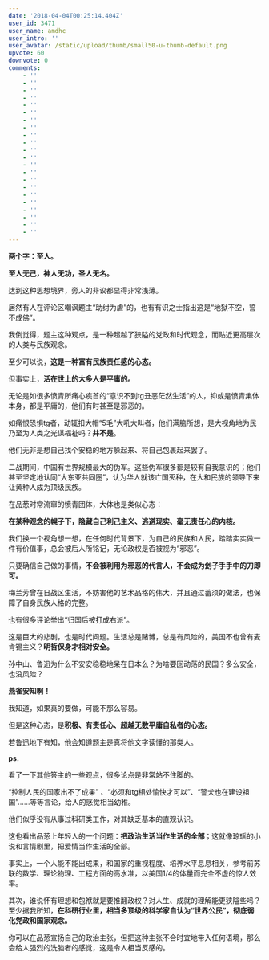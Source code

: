 ```yaml
---
date: '2018-04-04T00:25:14.404Z'
user_id: 3471
user_name: amdhc
user_intro: ''
user_avatar: /static/upload/thumb/small50-u-thumb-default.png
upvote: 60
downvote: 0
comments:
    - ''
    - ''
    - ''
    - ''
    - ''
    - ''
    - ''
    - ''
    - ''
    - ''
    - ''
    - ''
    - ''
    - ''
    - ''
    - ''
    - ''
    - ''
    - ''
    - ''
    - ''
    - ''
---
```


**两个字：至人。**

**至人无己，神人无功，圣人无名。**

  

达到这种思想境界，旁人的非议都显得非常浅薄。

  

居然有人在评论区嘲讽题主“助纣为虐”的，也有有识之士指出这是“地狱不空，誓不成佛”。

我倒觉得，题主这种观点，是一种超越了狭隘的党政和时代观念，而贴近更高层次的人类与民族观念。

至少可以说，**这是一种富有民族责任感的心态。**

  

但事实上，**活在世上的大多人是平庸的。**

无论是如很多愤青所痛心疾首的“意识不到tg丑恶茫然生活”的人，抑或是愤青集体本身，都是平庸的，他们有时甚至是邪恶的。

  

如痛恨恐惧tg者，动辄扣大帽“5毛”大吼大叫者，他们满脑所想，是大视角地为民乃至为人类之光谋福祉吗？**并不是**。

他们无非是想自己找个安稳的地方躲起来、将自己包裹起来罢了。

二战期间，中国有世界规模最大的伪军。这些伪军很多都是较有自我意识的；他们甚至坚定地认同“大东亚共同圈”，认为华人就该亡国灭种，在大和民族的领导下来让黄种人成为顶级民族。

在品葱时常流窜的愤青团体，大体也是类似心态：

**在某种观念的幌子下，隐藏自己利己主义、逃避现实、毫无责任心的内核。**

  

我们换一个视角想一想，在任何时代背景下，为自己的民族和人民，踏踏实实做一件有价值事，总会被后人所铭记，无论政权是否被视为“邪恶”。

只要确信自己做的事情，**不会被利用为邪恶的代言人，不会成为刽子手手中的刀即可。**

梅兰芳曾在日战区生活，不妨害他的艺术品格的伟大，并且通过蓄须的做法，也保障了自身民族人格的完整。

  

也有很多评论举出“归国后被打成右派”。

这是巨大的悲剧，也是时代问题。生活总是赌博，总是有风险的，美国不也曾有麦肯锡主义？**明哲保身才相对安全。**

孙中山、鲁迅为什么不安安稳稳地呆在日本么？为啥要回动荡的民国？多么安全，也没风险？

**燕雀安知啊！**

  

我知道，如果真的要做，可能不那么容易。

但是这种心态，是**积极、有责任心、超越无数平庸自私者的心态。**

若鲁迅地下有知，他会知道题主是真将他文字读懂的那类人。

  

**ps.**

看了一下其他答主的一些观点，很多论点是非常站不住脚的。

“控制人民的国家出不了成果” 、“必须和tg相处愉快才可以”、“警犬也在建设祖国”……等等言论，给人的感觉相当幼稚。

他们似乎没有从事过科研类工作，对其缺乏基本的直观认识。

这也看出品葱上年轻人的一个问题：**把政治生活当作生活的全部**；这就像琼瑶的小说和言情剧里，把爱情当作生活的全部。

事实上，一个人能不能出成果，和国家的重视程度、培养水平息息相关，参考前苏联的数学、理论物理、工程方面的高水准，以美国1/4的体量而完全不虚的惊人效率。

其次，谁说怀有理想和包袱就是要推翻政权？对人生、成就的理解能更狭隘些吗？至少据我所知，**在科研行业里，相当多顶级的科学家自认为“世界公民”，彻底弱化党政和国家观念。**

你可以在品葱宣扬自己的政治主张，但把这种主张不合时宜地带入任何语境，那么会给人强烈的洗脑者的感觉，这是令人相当反感的。
